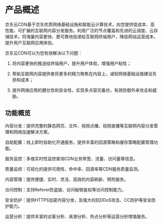# 产品概述


京东云CDN基于京东优质网络基础设施和智能云计算技术，向您提供低成本、高性能、可扩展的互联网内容分发服务。利用广泛的节点覆盖和先进的云调度、云存储技术，将海量内容更快、更可靠地投递给互联网终端用户，降低网站运营成本，提升用户互联网应用体验。

京东云CDN可以为您有效解决以下问题：

1)   将内容更快的推送给终端用户，提升用户体验，增强用户粘性；

2)   帮助互联网内容提供者将更多的精力聚焦在内容上，减轻网络基础设施建设负担和成本；

3)   提升网络应用的健壮性和安全性，实现多点容灾备份，有效防御外来攻击和威胁。

## 功能概览

内容分发：提供完整的静态网页、文件、视频点播、视频直播等互联网内容分发管理和网络加速解决方案。

自助配置：线上即时自助化开通服务，提供丰富的回源策略和缓存策略配置管理功能。

服务监控：多维实时性监控查询CDN业务带宽、流量、访问量等信息。

质量监控：可视化的提供可用性、命中率、回源率等CDN服务质量监测。

内容管理：提供便捷、实时、灵活、高效的内容刷新、预热服务。

访问控制：支持Referer防盗链、访问秘钥鉴权等访问控制能力。

安全防护：提供HTTPS加密内容分发，及强大的抗DDoS攻击、CC防护等安全防护能力。

运营分析：提供丰富的访客分析、来源分析、热点分析等运营分析增值服务。
